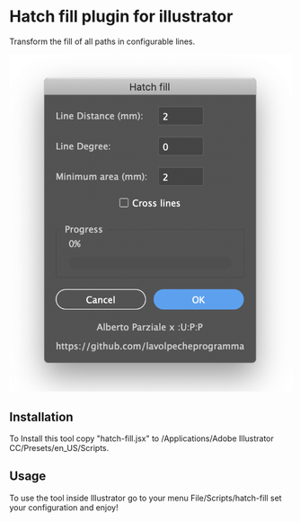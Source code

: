 # Hatch fill plugin for illustrator

Transform the fill of all paths in configurable lines.

![Hatch fill plugin preview](hatch-fill-plugin.png?raw=true)

## Installation

To Install this tool copy "hatch-fill.jsx" to /Applications/Adobe Illustrator CC/Presets/en_US/Scripts.


## Usage

To use the tool inside Illustrator go to your menu File/Scripts/hatch-fill set your configuration and enjoy! 